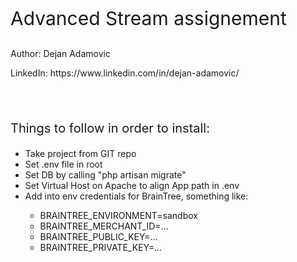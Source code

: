 <p style="font-size: 30px;">Advanced Stream assignement</p>

<p>Author: Dejan Adamovic</p>
<p>LinkedIn: https://www.linkedin.com/in/dejan-adamovic/</p>

<br />
<br />
<p style="font-size: 20px;">Things to follow in order to install:</p>
<ul>
<li>Take project from GIT repo</li>
<li>Set .env file in root</li>
<li>Set DB by calling "php artisan migrate"</li>
<li>Set Virtual Host on Apache to align App path in .env</li>
<li>Add into env credentials for BrainTree, something like:</li>
<ul>
<li>BRAINTREE_ENVIRONMENT=sandbox</li>
<li>BRAINTREE_MERCHANT_ID=...</li>
<li>BRAINTREE_PUBLIC_KEY=...</li>
<li>BRAINTREE_PRIVATE_KEY=...</li>
</ul>
</ul>
